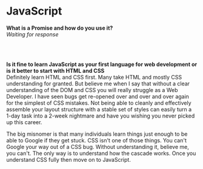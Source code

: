 # JavaScript   

**What is a Promise and how do you use it?**  
_Waiting for response_

<br/><br/>

**Is it fine to learn JavaScript as your first language for web development or is it better to start with HTML and CSS**   
Definitely learn HTML and CSS first. Many take HTML and mostly CSS understanding for granted. But believe me when I say that without a clear understanding of the DOM and CSS you will really struggle as a Web Developer. I have seen bugs get re-opened over and over and over again for the simplest of CSS mistakes. Not being able to cleanly and effectively assemble your layout structure with a stable set of styles can easily turn a 1-day task into a 2-week nightmare and have you wishing you never picked up this career. 

The big misnomer is that many individuals learn things just enough to be able to Google if they get stuck. CSS isn't one of those things. You can't Google your way out of a CSS bug. Without understanding it, believe me, you can't. The only way is to understand how the cascade works. Once you understand CSS fully then move on to JavaScript. 